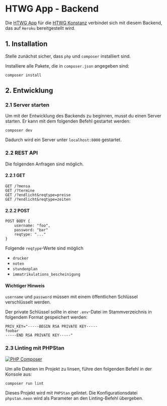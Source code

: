 # HTWG App - Backend

Die [HTWG App](https://github.com/htwg-app/htwg-app-front) für die [HTWG Konstanz](https://www.htwg-konstanz.de) verbindet sich mit diesem Backend, das auf `Heroku` bereitgestellt wird.

## 1. Installation

Stelle zunächst sicher, dass `php` und `composer` installiert sind.

Installiere alle Pakete, die in `composer.json` angegeben sind:

```shell
composer install
```

## 2. Entwicklung

### 2.1 Server starten

Um mit der Entwicklung des Backends zu beginnen, musst du einen Server starten. Er kann mit dem folgenden Befehl gestartet werden:

```shell
composer dev
```

Dadurch wird ein Server unter `localhost:8000` gestartet.

### 2.2 REST API

Die folgenden Anfragen sind möglich.

#### 2.2.1 GET

```Text
GET /?mensa
GET /?termine
GET /?endlicht&reqtype=preise
GET /?endlicht&reqtype=zeiten
```

#### 2.2.2 POST

```Text
POST BODY {
    username: "foo",
    password: "bar"
    reqtype: "..."
}
```

Folgende `reqtype`-Werte sind möglich

- `drucker`
- `noten`
- `stundenplan`
- `immatrikulations_bescheinigung`

#### Wichtiger Hinweis

`username` und `password` müssen mit einem öffentlichen Schlüssel verschlüsselt werden.

Der private Schlüssel sollte in einer `.env`-Datei im Stammverzeichnis in folgendem Format gespeichert werden:

```dotenv
PRIV_KEY="-----BEGIN RSA PRIVATE KEY-----
foobar
-----END RSA PRIVATE KEY-----"
```

### 2.3 Linting mit PHPStan

[![PHP Composer](https://github.com/HTWG-App/htwg-app-back/actions/workflows/php.yml/badge.svg)](https://github.com/HTWG-App/htwg-app-back/actions/workflows/php.yml)

Um alle Dateien im Projekt zu linsen, führe den folgenden Befehl in der Konsole aus:

```shell
composer run lint
```

Dieses Projekt wird mit `PHPStan` gelintet. Die Konfigurationsdatei `phpstan.neon` wird als Parameter an den Linting-Befehl übergeben.
